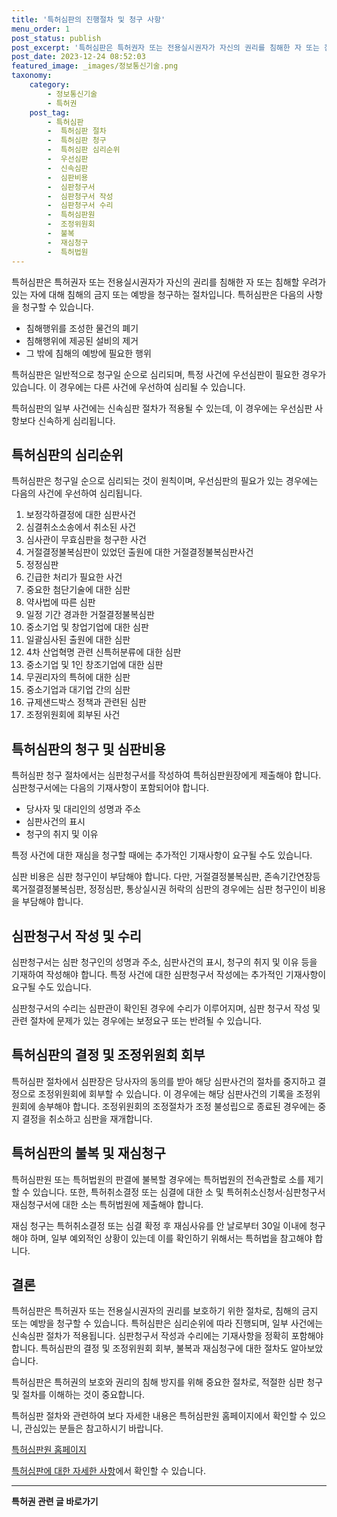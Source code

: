 ```yaml
---
title: '특허심판의 진행절차 및 청구 사항'
menu_order: 1
post_status: publish
post_excerpt: '특허심판은 특허권자 또는 전용실시권자가 자신의 권리를 침해한 자 또는 침해할 우려가 있는 자에 대해 침해의 금지 또는 예방을 청구하는 절차입니다. 특허심판은 다음의 사항을 청구할 수 있습니다.'
post_date: 2023-12-24 08:52:03
featured_image: _images/정보통신기술.png
taxonomy:
    category:
        - 정보통신기술
        - 특허권
    post_tag:
        - 특허심판
        -  특허심판 절차
        -  특허심판 청구
        -  특허심판 심리순위
        -  우선심판
        -  신속심판
        -  심판비용
        -  심판청구서
        -  심판청구서 작성
        -  심판청구서 수리
        -  특허심판원
        -  조정위원회
        -  불복
        -  재심청구
        -  특허법원
---
```



특허심판은 특허권자 또는 전용실시권자가 자신의 권리를 침해한 자 또는 침해할 우려가 있는 자에 대해 침해의 금지 또는 예방을 청구하는 절차입니다. 특허심판은 다음의 사항을 청구할 수 있습니다.

- 침해행위를 조성한 물건의 폐기
- 침해행위에 제공된 설비의 제거
- 그 밖에 침해의 예방에 필요한 행위

특허심판은 일반적으로 청구일 순으로 심리되며, 특정 사건에 우선심판이 필요한 경우가 있습니다. 이 경우에는 다른 사건에 우선하여 심리될 수 있습니다.

특허심판의 일부 사건에는 신속심판 절차가 적용될 수 있는데, 이 경우에는 우선심판 사항보다 신속하게 심리됩니다.

## 특허심판의 심리순위

특허심판은 청구일 순으로 심리되는 것이 원칙이며, 우선심판의 필요가 있는 경우에는 다음의 사건에 우선하여 심리됩니다.

1. 보정각하결정에 대한 심판사건
2. 심결취소소송에서 취소된 사건
3. 심사관이 무효심판을 청구한 사건
4. 거절결정불복심판이 있었던 출원에 대한 거절결정불복심판사건
5. 정정심판
6. 긴급한 처리가 필요한 사건
7. 중요한 첨단기술에 대한 심판
8. 약사법에 따른 심판
9. 일정 기간 경과한 거절결정불복심판
10. 중소기업 및 창업기업에 대한 심판
11. 일괄심사된 출원에 대한 심판
12. 4차 산업혁명 관련 신특허분류에 대한 심판
13. 중소기업 및 1인 창조기업에 대한 심판
14. 무권리자의 특허에 대한 심판
15. 중소기업과 대기업 간의 심판
16. 규제샌드박스 정책과 관련된 심판
17. 조정위원회에 회부된 사건

## 특허심판의 청구 및 심판비용

특허심판 청구 절차에서는 심판청구서를 작성하여 특허심판원장에게 제출해야 합니다. 심판청구서에는 다음의 기재사항이 포함되어야 합니다.

- 당사자 및 대리인의 성명과 주소
- 심판사건의 표시
- 청구의 취지 및 이유

특정 사건에 대한 재심을 청구할 때에는 추가적인 기재사항이 요구될 수도 있습니다.

심판 비용은 심판 청구인이 부담해야 합니다. 다만, 거절결정불복심판, 존속기간연장등록거절결정불복심판, 정정심판, 통상실시권 허락의 심판의 경우에는 심판 청구인이 비용을 부담해야 합니다.

## 심판청구서 작성 및 수리

심판청구서는 심판 청구인의 성명과 주소, 심판사건의 표시, 청구의 취지 및 이유 등을 기재하여 작성해야 합니다. 특정 사건에 대한 심판청구서 작성에는 추가적인 기재사항이 요구될 수도 있습니다.

심판청구서의 수리는 심판관이 확인된 경우에 수리가 이루어지며, 심판 청구서 작성 및 관련 절차에 문제가 있는 경우에는 보정요구 또는 반려될 수 있습니다.

## 특허심판의 결정 및 조정위원회 회부

특허심판 절차에서 심판장은 당사자의 동의를 받아 해당 심판사건의 절차를 중지하고 결정으로 조정위원회에 회부할 수 있습니다. 이 경우에는 해당 심판사건의 기록을 조정위원회에 송부해야 합니다. 조정위원회의 조정절차가 조정 불성립으로 종료된 경우에는 중지 결정을 취소하고 심판을 재개합니다.

## 특허심판의 불복 및 재심청구

특허심판원 또는 특허법원의 판결에 불복할 경우에는 특허법원의 전속관할로 소를 제기할 수 있습니다. 또한, 특허취소결정 또는 심결에 대한 소 및 특허취소신청서·심판청구서 재심청구서에 대한 소는 특허법원에 제출해야 합니다.

재심 청구는 특허취소결정 또는 심결 확정 후 재심사유를 안 날로부터 30일 이내에 청구해야 하며, 일부 예외적인 상황이 있는데 이를 확인하기 위해서는 특허법을 참고해야 합니다.

## 결론


특허심판은 특허권자 또는 전용실시권자의 권리를 보호하기 위한 절차로, 침해의 금지 또는 예방을 청구할 수 있습니다. 특허심판은 심리순위에 따라 진행되며, 일부 사건에는 신속심판 절차가 적용됩니다. 심판청구서 작성과 수리에는 기재사항을 정확히 포함해야 합니다. 특허심판의 결정 및 조정위원회 회부, 불복과 재심청구에 대한 절차도 알아보았습니다.

특허심판은 특허권의 보호와 권리의 침해 방지를 위해 중요한 절차로, 적절한 심판 청구 및 절차를 이해하는 것이 중요합니다.

특허심판 절차와 관련하여 보다 자세한 내용은 특허심판원 홈페이지에서 확인할 수 있으니, 관심있는 분들은 참고하시기 바랍니다.

[특허심판원 홈페이지](http://www.kipo.go.kr/kipo_index.do)

[특허심판에 대한 자세한 사항](http://kpat.kipris.or.kr/kpat/searchPatentLaw.do#menu0)에서 확인할 수 있습니다.
<!-- wp:separator -->
<hr class="wp-block-separator has-alpha-channel-opacity"/>
<!-- /wp:separator -->

<!-- wp:group {"backgroundColor":"base","layout":{"type":"constrained"}} -->
<div class="wp-block-group has-base-background-color has-background"><!-- wp:paragraph {"align":"center","fontSize":"medium"} -->
<p class="has-text-align-center has-large-font-size"><strong>특허권 관련 글 바로가기</strong></p>
<!-- /wp:paragraph -->


<!-- wp:latest-posts
{"categories":[{"id":36021,"count":19,"description":"","link":"https://uknowlaw.com/category/%ed%8a%b9%ed%97%88%ea%b6%8c/","name":"특허권","slug":"특허권","taxonomy":"category","parent":0,"meta":[],"_links":{"self":[{"href":"https://uknowlaw.com/wp-json/wp/v2/categories/36021"}],"collection":[{"href":"https://uknowlaw.com/wp-json/wp/v2/categories"}],"about":[{"href":"https://uknowlaw.com/wp-json/wp/v2/taxonomies/category"}],"wp:post_type":[{"href":"https://uknowlaw.com/wp-json/wp/v2/posts?categories=36021"}],"curies":[{"name":"wp","href":"https://api.w.org/{rel}","templated":true}]}}],"postsToShow":100,"excerptLength":28,"postLayout":"grid","columns":2,"featuredImageAlign":"left","featuredImageSizeSlug":"large","fontSize":"small"} /--></div>
<!-- /wp:group -->